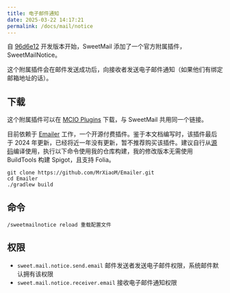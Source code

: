 ```yaml
---
title: 电子邮件通知
date: 2025-03-22 14:17:21
permalink: /docs/mail/notice
---
```


自 [96d6e12](https://github.com/MrXiaoM/SweetMail/commit/96d6e1228b26e1b92d20bae4131400fc4e892e07) 开发版本开始，SweetMail 添加了一个官方附属插件，SweetMailNotice。

这个附属插件会在邮件发送成功后，向接收者发送电子邮件通知（如果他们有绑定邮箱地址的话）。

## 下载

这个附属插件可以在 [MCIO Plugins](https://plugins.mcio.dev/dl?repo=SweetMail) 下载，与 SweetMail 共用同一个链接。

目前依赖于 [Emailer](https://www.spigotmc.org/resources/66184/) 工作，一个开源付费插件。鉴于本文档编写时，该插件最后于 2024 年更新，已经将近一年没有更新，暂不推荐购买该插件。建议自行从[源码](https://github.com/MrXiaoM/Emailer)编译使用，执行以下命令使用我的仓库构建，我的修改版本无需使用 BuildTools 构建 Spigot，且支持 Folia。
```shell
git clone https://github.com/MrXiaoM/Emailer.git
cd Emailer
./gradlew build
```

## 命令

```
/sweetmailnotice reload 重载配置文件
```

## 权限

+ `sweet.mail.notice.send.email` 邮件发送者发送电子邮件权限，系统邮件默认拥有该权限
+ `sweet.mail.notice.receiver.email` 接收电子邮件通知权限
